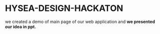 # HYSEA-DESIGN-HACKATON
we created a demo of main page of our web application and 
<b>we presented our idea in ppt.</b> 
